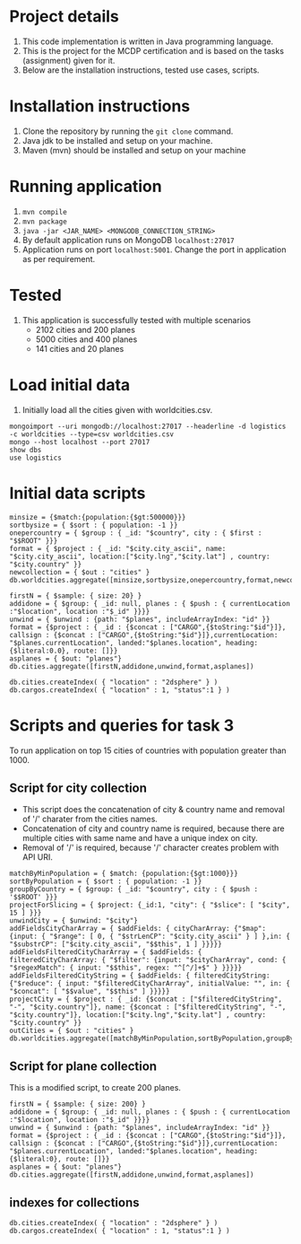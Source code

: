 # Project details
1. This code implementation is written in Java programming language.
2. This is the project for the MCDP certification and is based on the tasks (assignment) given for it.
3. Below are the installation instructions, tested use cases, scripts.

# Installation instructions
1. Clone the repository by running the `git clone` command.
2. Java jdk to be installed and setup on your machine.
3. Maven (mvn) should be installed and setup on your machine

# Running application
1. `mvn compile`
2. `mvn package`
3. `java -jar <JAR_NAME> <MONGODB_CONNECTION_STRING>`
4. By default application runs on MongoDB `localhost:27017`
5. Application runs on port `localhost:5001`. Change the port in application as per requirement.

# Tested

1. This application is successfully tested with multiple scenarios
   - 2102 cities and 200 planes
   - 5000 cities and 400 planes
   - 141 cities and 20 planes

# Load initial data
1. Initially load all the cities given with worldcities.csv.

```
mongoimport --uri mongodb://localhost:27017 --headerline -d logistics -c worldcities --type=csv worldcities.csv
mongo --host localhost --port 27017
show dbs
use logistics
```

# Initial data scripts
```
minsize = {$match:{population:{$gt:500000}}}
sortbysize = { $sort : { population: -1 }}
onepercountry = { $group : { _id: "$country", city : { $first : "$$ROOT" }}}
format = { $project : { _id: "$city.city_ascii", name: "$city.city_ascii", location:["$city.lng","$city.lat"] , country: "$city.country" }}
newcollection = { $out : "cities" }
db.worldcities.aggregate([minsize,sortbysize,onepercountry,format,newcollection])

firstN = { $sample: { size: 20} }
addidone = { $group: { _id: null, planes : { $push : { currentLocation :"$location", location :"$_id" }}}}
unwind = { $unwind : {path: "$planes", includeArrayIndex: "id" }}
format = {$project : { _id : {$concat : ["CARGO",{$toString:"$id"}]}, callsign : {$concat : ["CARGO",{$toString:"$id"}]},currentLocation: "$planes.currentLocation", landed:"$planes.location", heading:{$literal:0.0}, route: []}}
asplanes = { $out: "planes"}
db.cities.aggregate([firstN,addidone,unwind,format,asplanes])

db.cities.createIndex( { "location" : "2dsphere" } )
db.cargos.createIndex( { "location" : 1, "status":1 } )
```

# Scripts and queries for task 3
To run application on top 15 cities of countries with population greater than 1000.

## Script for city collection
- This script does the concatenation of city & country name and removal of '/' charater from the cities names.
- Concatenation of city and country name is required, because there are multiple cities with same name and have a unique index on city.
- Removal of '/' is required, because '/' character creates problem with API URI.

```
matchByMinPopulation = { $match: {population:{$gt:1000}}}
sortByPopulation = { $sort : { population: -1 }}
groupByCountry = { $group: { _id: "$country", city : { $push : '$$ROOT' }}}
projectForSlicing = { $project: {_id:1, "city": { "$slice": [ "$city", 15 ] }}}
unwindCity = { $unwind: "$city"}
addFieldsCityCharArray = { $addFields: { cityCharArray: {"$map": {input: { "$range": [ 0, { "$strLenCP": "$city.city_ascii" } ] },in: { "$substrCP": ["$city.city_ascii", "$$this", 1 ] }}}}}
addFieldsFilteredCityCharArray = { $addFields: { filteredCityCharArray: { "$filter": {input: "$cityCharArray", cond: { "$regexMatch": { input: "$$this", regex: "^[^/]+$" } }}}}}
addFieldsFilteredCityString = { $addFields: { filteredCityString: {"$reduce": { input: "$filteredCityCharArray", initialValue: "", in: { "$concat": [ "$$value", "$$this" ] }}}}}
projectCity = { $project : { _id: {$concat : ["$filteredCityString", "-", "$city.country"]}, name: {$concat : ["$filteredCityString", "-", "$city.country"]}, location:["$city.lng","$city.lat"] , country: "$city.country" }}
outCities = { $out : "cities" }
db.worldcities.aggregate([matchByMinPopulation,sortByPopulation,groupByCountry,projectForSlicing,unwindCity,addFieldsCityCharArray,addFieldsFilteredCityCharArray,addFieldsFilteredCityString,projectCity,outCities])
```

## Script for plane collection
This is a modified script, to create 200 planes.

```
firstN = { $sample: { size: 200} }
addidone = { $group: { _id: null, planes : { $push : { currentLocation :"$location", location :"$_id" }}}}
unwind = { $unwind : {path: "$planes", includeArrayIndex: "id" }}
format = {$project : { _id : {$concat : ["CARGO",{$toString:"$id"}]}, callsign : {$concat : ["CARGO",{$toString:"$id"}]},currentLocation: "$planes.currentLocation", landed:"$planes.location", heading:{$literal:0}, route: []}}
asplanes = { $out: "planes"}
db.cities.aggregate([firstN,addidone,unwind,format,asplanes])
```
## indexes for collections
```
db.cities.createIndex( { "location" : "2dsphere" } )
db.cargos.createIndex( { "location" : 1, "status":1 } )
```
